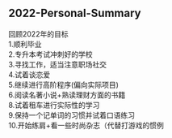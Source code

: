 ##  2022-Personal-Summary   
回顾2022年的目标    
1.顺利毕业    
2.专升本考试冲刺好的学校   
3.寻找工作，适当注意职场社交   
4.试着谈恋爱   
5.继续进行高阶程序(偏向实际项目)    
6.阅读名著小说+熟读理财方面的书籍    
8.试着租车进行实际性的学习    
9.保持一个记单词的习惯并试着口语练习   
10.开始练肩+看一些时尚杂志（代替打游戏的惯例    

